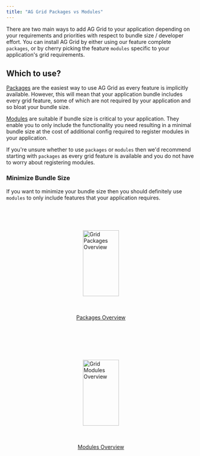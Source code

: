 ```yaml
---
title: "AG Grid Packages vs Modules"
---
```


There are two main ways to add AG Grid to your application depending on your requirements and priorities with respect to bundle size / developer effort. You can install AG Grid by either using our feature complete `packages`, or by cherry picking the feature `modules` specific to your application's grid requirements. 

## Which to use?

[Packages](/packages/) are the easiest way to use AG Grid as every feature is implicitly available. However, this will mean that your application bundle includes every grid feature, some of which are not required by your application and so bloat your bundle size.

[Modules](/modules) are suitable if bundle size is critical to your application. They enable you to only include the functionality you need resulting in a minimal bundle size at the cost of additional config required to register modules in your application.

If you're unsure whether to use `packages` or `modules` then we'd recommend starting with `packages` as every grid feature is available and you do not have to worry about registering modules.

### Minimize Bundle Size

If you want to minimize your bundle size then you should definitely use `modules` to only include features that your application requires. 


<style>
    .pm-outer {
        display: flex;
        justify-content: center;
        flex-wrap: wrap;
        gap: 1.5rem;
    }

    .pm-outer .tile {
        display:flex;
        flex-direction: column;
        justify-content: center;
        align-items: center;
        width: 14rem;
        height: 18rem;
        padding: 1rem;
        background-color: var(--ghost-blue);
        border-radius: var(--border-radius);
        border: 2px solid var(--bright-blue-gray);
        transition: border-color .25s ease-in-out;
    }

    .pm-outer .tile:hover {
        border-color: var(--link-hover-color);
    } 

    .pm-outer img {
        width: 100%;
        max-width: 6rem;
        margin-top: 3rem;
        margin-bottom: 3rem;
    }
</style>

<div class="pm-outer">
    <a href="../packages/" class="tile">
        <img src="resources/packages.svg" alt="Grid Packages Overview" />
        <span class="button">Packages Overview</span>
    </a>
    <a href="../modules/" class="tile">
        <img src="resources/modules.svg" alt="Grid Modules Overview"/>
        <span class="button">Modules Overview</span>
    </a>
</div>